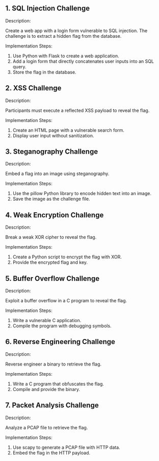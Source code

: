 ## 1. SQL Injection Challenge

Description: 

Create a web app with a login form vulnerable to SQL injection. The challenge is to extract a hidden flag from the database.

Implementation Steps:

1. Use Python with Flask to create a web application.
2. Add a login form that directly concatenates user inputs into an SQL query.
3. Store the flag in the database.


## 2. XSS Challenge

Description: 

Participants must execute a reflected XSS payload to reveal the flag.

Implementation Steps:

1. Create an HTML page with a vulnerable search form.
2. Display user input without sanitization.


## 3. Steganography Challenge

Description: 

Embed a flag into an image using steganography.

Implementation Steps:

1. Use the pillow Python library to encode hidden text into an image.
2. Save the image as the challenge file.


## 4. Weak Encryption Challenge

Description: 

Break a weak XOR cipher to reveal the flag.

Implementation Steps:

1. Create a Python script to encrypt the flag with XOR.
2. Provide the encrypted flag and key.


## 5. Buffer Overflow Challenge

Description: 

Exploit a buffer overflow in a C program to reveal the flag.

Implementation Steps:

1. Write a vulnerable C application.
2. Compile the program with debugging symbols.


## 6. Reverse Engineering Challenge

Description: 

Reverse engineer a binary to retrieve the flag.

Implementation Steps:

1. Write a C program that obfuscates the flag.
2. Compile and provide the binary.


## 7. Packet Analysis Challenge

Description: 

Analyze a PCAP file to retrieve the flag.

Implementation Steps:

1. Use scapy to generate a PCAP file with HTTP data.
2. Embed the flag in the HTTP payload.
